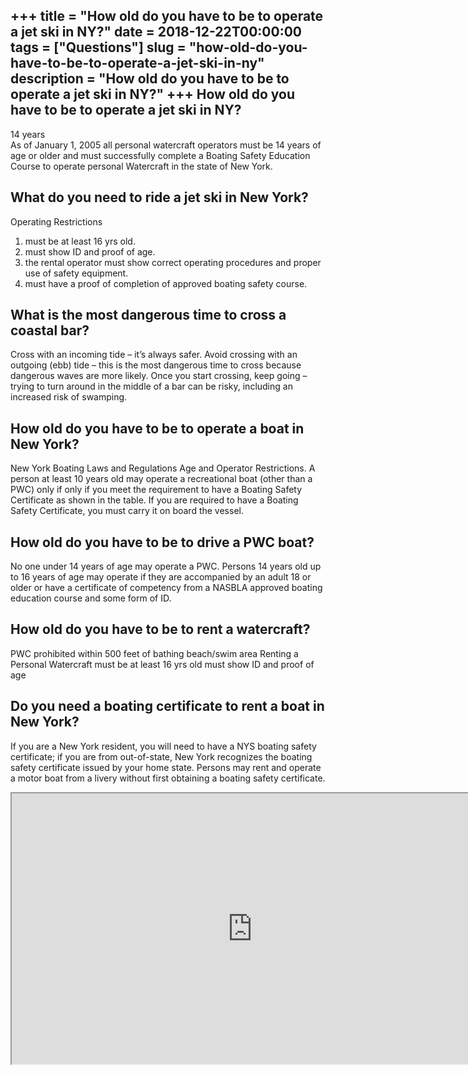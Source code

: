 +++
title = "How old do you have to be to operate a jet ski in NY?"
date = 2018-12-22T00:00:00
tags = ["Questions"]
slug = "how-old-do-you-have-to-be-to-operate-a-jet-ski-in-ny"
description = "How old do you have to be to operate a jet ski in NY?"
+++
How old do you have to be to operate a jet ski in NY?
-----------------------------------------------------

14 years  
As of January 1, 2005 all personal watercraft operators must be 14 years of age or older and must successfully complete a Boating Safety Education Course to operate personal Watercraft in the state of New York.

What do you need to ride a jet ski in New York?
-----------------------------------------------

Operating Restrictions

1. must be at least 16 yrs old.
2. must show ID and proof of age.
3. the rental operator must show correct operating procedures and proper use of safety equipment.
4. must have a proof of completion of approved boating safety course.

What is the most dangerous time to cross a coastal bar?
-------------------------------------------------------

Cross with an incoming tide – it’s always safer. Avoid crossing with an outgoing (ebb) tide – this is the most dangerous time to cross because dangerous waves are more likely. Once you start crossing, keep going – trying to turn around in the middle of a bar can be risky, including an increased risk of swamping.

How old do you have to be to operate a boat in New York?
--------------------------------------------------------

New York Boating Laws and Regulations Age and Operator Restrictions. A person at least 10 years old may operate a recreational boat (other than a PWC) only if only if you meet the requirement to have a Boating Safety Certificate as shown in the table. If you are required to have a Boating Safety Certificate, you must carry it on board the vessel.

How old do you have to be to drive a PWC boat?
----------------------------------------------

No one under 14 years of age may operate a PWC. Persons 14 years old up to 16 years of age may operate if they are accompanied by an adult 18 or older or have a certificate of competency from a NASBLA approved boating education course and some form of ID.

How old do you have to be to rent a watercraft?
-----------------------------------------------

PWC prohibited within 500 feet of bathing beach/swim area Renting a Personal Watercraft must be at least 16 yrs old must show ID and proof of age

Do you need a boating certificate to rent a boat in New York?
-------------------------------------------------------------

If you are a New York resident, you will need to have a NYS boating safety certificate; if you are from out-of-state, New York recognizes the boating safety certificate issued by your home state. Persons may rent and operate a motor boat from a livery without first obtaining a boating safety certificate.

<iframe allow="accelerometer; autoplay; clipboard-write; encrypted-media; gyroscope; picture-in-picture" allowfullscreen="" class="__youtube_prefs__  epyt-is-override  no-lazyload" data-no-lazy="1" data-origheight="433" data-origwidth="770" data-skipgform_ajax_framebjll="" height="433" id="_ytid_61411" loading="lazy" src="https://www.youtube.com/embed/QUDShy4R2B8?enablejsapi=1&autoplay=0&cc_load_policy=0&cc_lang_pref=&iv_load_policy=1&loop=0&modestbranding=0&rel=1&fs=1&playsinline=0&autohide=2&theme=dark&color=red&controls=1&" title="YouTube player" width="770"></iframe>